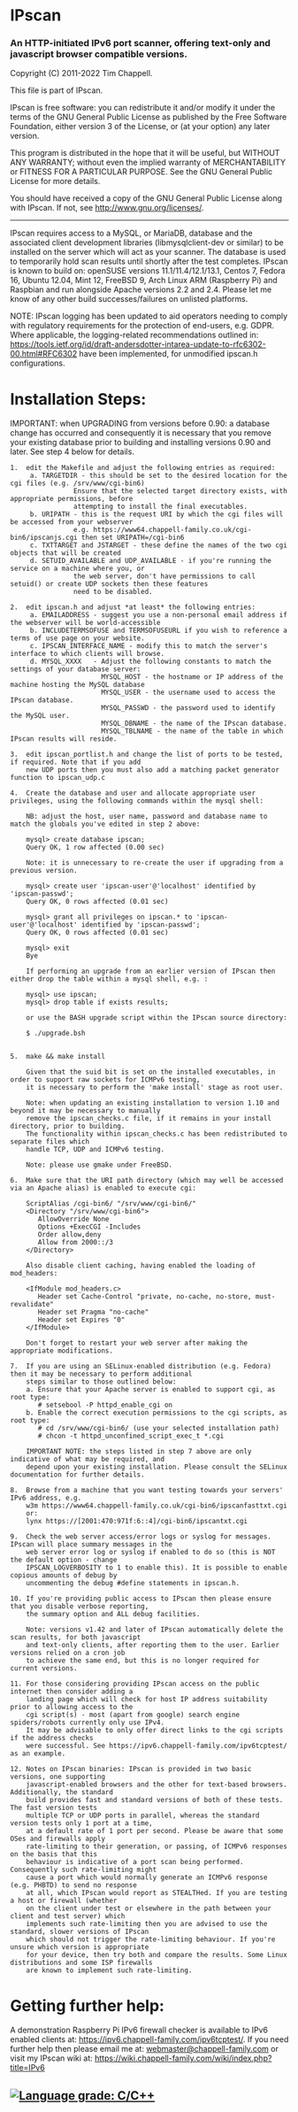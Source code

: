 # IPscan
### An HTTP-initiated IPv6 port scanner, offering text-only and javascript browser compatible versions.

Copyright (C) 2011-2022 Tim Chappell.

This file is part of IPscan.

IPscan is free software: you can redistribute it and/or modify
it under the terms of the GNU General Public License as published by
the Free Software Foundation, either version 3 of the License, or
(at your option) any later version.

This program is distributed in the hope that it will be useful,
but WITHOUT ANY WARRANTY; without even the implied warranty of
MERCHANTABILITY or FITNESS FOR A PARTICULAR PURPOSE.  See the
GNU General Public License for more details.

You should have received a copy of the GNU General Public License
along with IPscan. If not, see <http://www.gnu.org/licenses/>.

---

IPscan requires access to a MySQL, or MariaDB, database and the associated client development libraries 
(libmysqlclient-dev or similar) to be installed on the server which will act as your scanner. The database
is used to temporarily hold scan results until shortly after the test completes. 
IPscan is known to build on: openSUSE versions 11.1/11.4/12.1/13.1, Centos 7, Fedora 16, 
Ubuntu 12.04, Mint 12, FreeBSD 9, Arch Linux ARM (Raspberry Pi) and Raspbian and run alongside 
Apache versions 2.2 and 2.4. Please let me know of any other build successes/failures on 
unlisted platforms.

NOTE: IPscan logging has been updated to aid operators needing to comply with regulatory
requirements for the protection of end-users, e.g. GDPR. Where applicable, the logging-related
recommendations outlined in: https://tools.ietf.org/id/draft-andersdotter-intarea-update-to-rfc6302-00.html#RFC6302
have been implemented, for unmodified ipscan.h configurations. 

Installation Steps:
===================
IMPORTANT: when UPGRADING from versions before 0.90: a database change has occurred and consequently 
it is necessary that you remove your existing database prior to building and installing 
versions 0.90 and later. See step 4 below for details.

    1.  edit the Makefile and adjust the following entries as required:
         a. TARGETDIR - this should be set to the desired location for the cgi files (e.g. /srv/www/cgi-bin6)
                    Ensure that the selected target directory exists, with appropriate permissions, before 
                    attempting to install the final executables.
         b. URIPATH - this is the request URI by which the cgi files will be accessed from your webserver
                    e.g. https://www64.chappell-family.co.uk/cgi-bin6/ipscanjs.cgi then set URIPATH=/cgi-bin6
         c. TXTTARGET and JSTARGET - these define the names of the two cgi objects that will be created
         d. SETUID_AVAILABLE and UDP_AVAILABLE - if you're running the service on a machine where you, or
                    the web server, don't have permissions to call setuid() or create UDP sockets then these features
                    need to be disabled.

    2.  edit ipscan.h and adjust *at least* the following entries:
         a. EMAILADDRESS - suggest you use a non-personal email address if the webserver will be world-accessible
         b. INCLUDETERMSOFUSE and TERMSOFUSEURL if you wish to reference a terms of use page on your website.
         c. IPSCAN_INTERFACE_NAME - modify this to match the server's interface to which clients will browse.  
         d. MYSQL_XXXX   - Adjust the following constants to match the settings of your database server: 
                           MYSQL_HOST - the hostname or IP address of the machine hosting the MySQL database
                           MYSQL_USER - the username used to access the IPscan database.
                           MYSQL_PASSWD - the password used to identify the MySQL user.
                           MYSQL_DBNAME - the name of the IPscan database.
                           MYSQL_TBLNAME - the name of the table in which IPscan results will reside.

    3.  edit ipscan_portlist.h and change the list of ports to be tested, if required. Note that if you add 
        new UDP ports then you must also add a matching packet generator function to ipscan_udp.c
    
    4.  Create the database and user and allocate appropriate user privileges, using the following commands within the mysql shell:

        NB: adjust the host, user name, password and database name to match the globals you've edited in step 2 above:
        
        mysql> create database ipscan;
        Query OK, 1 row affected (0.00 sec)

        Note: it is unnecessary to re-create the user if upgrading from a previous version.
       
        mysql> create user 'ipscan-user'@'localhost' identified by 'ipscan-passwd';
        Query OK, 0 rows affected (0.01 sec)

        mysql> grant all privileges on ipscan.* to 'ipscan-user'@'localhost' identified by 'ipscan-passwd';
        Query OK, 0 rows affected (0.01 sec)

        mysql> exit
        Bye
       
        If performing an upgrade from an earlier version of IPscan then either drop the table within a mysql shell, e.g. :
        
        mysql> use ipscan;
        mysql> drop table if exists results;
       
        or use the BASH upgrade script within the IPscan source directory:
       
        $ ./upgrade.bsh
        
       
    5.  make && make install
       
        Given that the suid bit is set on the installed executables, in order to support raw sockets for ICMPv6 testing, 
        it is necessary to perform the 'make install' stage as root user. 
       
        Note: when updating an existing installation to version 1.10 and beyond it may be necessary to manually 
        remove the ipscan_checks.c file, if it remains in your install directory, prior to building. 
        The functionality within ipscan_checks.c has been redistributed to separate files which 
        handle TCP, UDP and ICMPv6 testing.
       
        Note: please use gmake under FreeBSD.
    
    6.  Make sure that the URI path directory (which may well be accessed via an Apache alias) is enabled to execute cgi:
        
        ScriptAlias /cgi-bin6/ "/srv/www/cgi-bin6/"
        <Directory "/srv/www/cgi-bin6">
           AllowOverride None
           Options +ExecCGI -Includes
           Order allow,deny
           Allow from 2000::/3
        </Directory>
        
        Also disable client caching, having enabled the loading of mod_headers:
       
        <IfModule mod_headers.c>
           Header set Cache-Control "private, no-cache, no-store, must-revalidate"
           Header set Pragma "no-cache"
           Header set Expires "0"
        </IfModule>
       
        Don't forget to restart your web server after making the appropriate modifications.
    
    7.  If you are using an SELinux-enabled distribution (e.g. Fedora) then it may be necessary to perform additional 
        steps similar to those outlined below:
        a. Ensure that your Apache server is enabled to support cgi, as root type:
           # setsebool -P httpd_enable_cgi on
        b. Enable the correct execution permissions to the cgi scripts, as root type:
           # cd /srv/www/cgi-bin6/ (use your selected installation path)
           # chcon -t httpd_unconfined_script_exec_t *.cgi
          
        IMPORTANT NOTE: the steps listed in step 7 above are only indicative of what may be required, and 
        depend upon your existing installation. Please consult the SELinux documentation for further details. 
          
    8.  Browse from a machine that you want testing towards your servers' IPv6 address, e.g. 
        w3m https://www64.chappell-family.co.uk/cgi-bin6/ipscanfasttxt.cgi 
        or: 
        lynx https://[2001:470:971f:6::4]/cgi-bin6/ipscantxt.cgi

    9.  Check the web server access/error logs or syslog for messages. IPscan will place summary messages in the 
        web server error log or syslog if enabled to do so (this is NOT the default option - change 
        IPSCAN_LOGVERBOSITY to 1 to enable this). It is possible to enable copious amounts of debug by 
        uncommenting the debug #define statements in ipscan.h.
    
    10. If you're providing public access to IPscan then please ensure that you disable verbose reporting,
        the summary option and ALL debug facilities.

        Note: versions v1.42 and later of IPscan automatically delete the scan results, for both javascript
        and text-only clients, after reporting them to the user. Earlier versions relied on a cron job
        to achieve the same end, but this is no longer required for current versions.

    11. For those considering providing IPscan access on the public internet then consider adding a 
        landing page which will check for host IP address suitability prior to allowing access to the 
        cgi script(s) - most (apart from google) search engine spiders/robots currently only use IPv4. 
        It may be advisable to only offer direct links to the cgi scripts if the address checks 
        were successful. See https://ipv6.chappell-family.com/ipv6tcptest/ as an example. 

    12. Notes on IPscan binaries: IPscan is provided in two basic versions, one supporting 
        javascript-enabled browsers and the other for text-based browsers. Additionally, the standard 
        build provides fast and standard versions of both of these tests. The fast version tests 
        multiple TCP or UDP ports in parallel, whereas the standard version tests only 1 port at a time,
        at a default rate of 1 port per second. Please be aware that some OSes and firewalls apply 
        rate-limiting to their generation, or passing, of ICMPv6 responses on the basis that this 
        behaviour is indicative of a port scan being performed. Consequently such rate-limiting might 
        cause a port which would normally generate an ICMPv6 response (e.g. PHBTD) to send no response 
        at all, which IPscan would report as STEALTHed. If you are testing a host or firewall (whether 
        on the client under test or elsewhere in the path between your client and test server) which 
        implements such rate-limiting then you are advised to use the standard, slower versions of IPscan 
        which should not trigger the rate-limiting behaviour. If you're unsure which version is appropriate 
        for your device, then try both and compare the results. Some Linux distributions and some ISP firewalls
        are known to implement such rate-limiting.


Getting further help:
=====================
A demonstration Raspberry Pi IPv6 firewall checker is available to IPv6 enabled clients at: <https://ipv6.chappell-family.com/ipv6tcptest/>. If you need further help then please email me at: <webmaster@chappell-family.com> or visit my IPscan wiki at: <https://wiki.chappell-family.com/wiki/index.php?title=IPv6>

[![Language grade: C/C++](https://img.shields.io/lgtm/grade/cpp/g/timsgit/ipscan.svg?logo=lgtm&logoWidth=18)](https://lgtm.com/projects/g/timsgit/ipscan/context:cpp)
---
